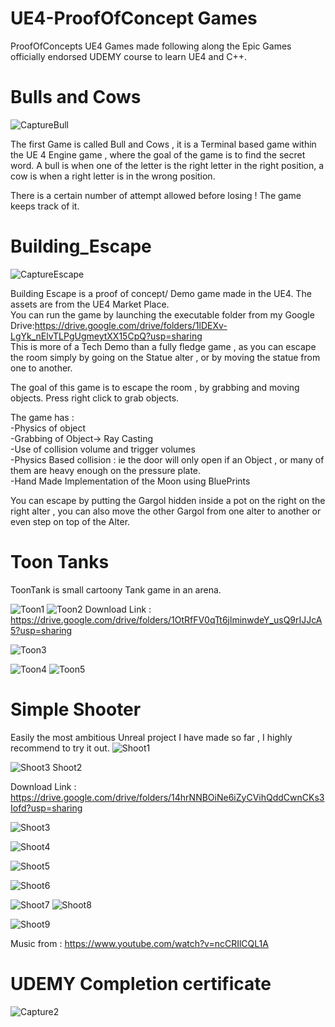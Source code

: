 # UE4-ProofOfConcept Games
ProofOfConcepts UE4 Games made following along the Epic Games officially endorsed UDEMY course to learn  UE4 and C++.




# Bulls and Cows
![CaptureBull](https://user-images.githubusercontent.com/17762123/122571092-a76d9280-d04c-11eb-8256-86ff93192786.PNG)




The first Game is called Bull and Cows , it is a Terminal based game within the UE 4 Engine game , where the goal of the game is to find the secret word.
A bull is when one of the letter is the right letter in the right position, a cow is when a right letter is in the wrong position.

There is a certain number of attempt allowed before losing !  The game keeps track of it.

# Building_Escape

![CaptureEscape](https://user-images.githubusercontent.com/17762123/122570685-4645bf00-d04c-11eb-975b-768fc5ab6f5e.PNG)


Building Escape is a proof of concept/ Demo game made in the UE4. The assets are from the UE4 Market Place.  
You can run the game by launching the executable folder from my Google Drive:https://drive.google.com/drive/folders/1lDEXv-LgYk_nElvTLPgUgmeytXX15CpQ?usp=sharing  
This is more of a Tech Demo than a fully fledge game , as you can escape the room simply by going on the Statue alter , or by moving the statue from one to another.  

The goal of this game is to escape the room , by grabbing and moving objects. Press right click to grab objects.  

The game has :  
-Physics of object   
-Grabbing of Object-> Ray Casting  
-Use of collision volume and trigger volumes   
-Physics Based collision : ie the door will only open if an Object , or many of them are heavy enough  on the pressure plate.  
-Hand Made Implementation of the Moon using BluePrints

You can escape by putting the Gargol hidden inside a pot on the right on the right alter , you can also move the other Gargol from one alter to another or even step on top of the Alter.





# Toon Tanks

ToonTank is small cartoony Tank game in an arena.

![Toon1](https://user-images.githubusercontent.com/17762123/144607727-3a8bdc72-3d52-4c19-bc47-fe648461f61a.PNG)
![Toon2](https://user-images.githubusercontent.com/17762123/144607744-c2c6bb60-57d2-498a-9dba-2ef4b2eac3e6.PNG)
Download Link : https://drive.google.com/drive/folders/1OtRfFV0qTt6jlminwdeY_usQ9rIJJcA5?usp=sharing


![Toon3](https://user-images.githubusercontent.com/17762123/144607754-1eb40bc3-4d74-40a5-ac53-9b70eb868397.PNG)

![Toon4](https://user-images.githubusercontent.com/17762123/144608269-7818e325-d4c7-4305-be46-1528e67dafeb.PNG)
![Toon5](https://user-images.githubusercontent.com/17762123/144608279-86cc7661-6cfa-4318-a4fe-497b1b330cd6.PNG)



# Simple Shooter
Easily the most ambitious Unreal project I have made so far , I highly recommend to try it out.
![Shoot1](https://user-images.githubusercontent.com/17762123/144608737-63f8b5c0-cade-41ba-8f37-ecb33f0803f3.PNG)

![![Shoot3](https://user-images.githubusercontent.com/17762123/144609146-1e625773-cf7e-4976-8e67-02524c70b8c5.PNG)
Shoot2](https://user-images.githubusercontent.com/17762123/144609093-bef24196-5c4f-4ae1-b67b-d63124315e2b.PNG)

Download Link : https://drive.google.com/drive/folders/14hrNNBOiNe6iZyCVihQddCwnCKs3Iofd?usp=sharing

![Shoot3](https://user-images.githubusercontent.com/17762123/144609235-8100a883-64e7-4034-8948-bdf1dafc48dc.PNG)

![Shoot4](https://user-images.githubusercontent.com/17762123/144609221-2d96db96-77ea-41ce-8129-e833a0613199.PNG)



![Shoot5](https://user-images.githubusercontent.com/17762123/144609210-3bf1f73b-7cd0-42df-b67b-df034efe070d.PNG)

![Shoot6](https://user-images.githubusercontent.com/17762123/144609208-4b40fa49-215b-457e-b55e-da35e6b1dc80.PNG)

![Shoot7](https://user-images.githubusercontent.com/17762123/144609151-7c26c206-4a1e-48e4-ac3b-1ee2b3f22f73.PNG)
![Shoot8](https://user-images.githubusercontent.com/17762123/144609140-8dadb819-8eb9-44af-8215-cc04df26ab29.PNG)

![Shoot9](https://user-images.githubusercontent.com/17762123/144609122-8d2f8200-3347-4a91-bd79-59b89453f70b.PNG)



Music from : https://www.youtube.com/watch?v=ncCRIlCQL1A



# UDEMY Completion certificate 

![Capture2](https://user-images.githubusercontent.com/17762123/144610118-375819e4-5291-4331-bbe7-7070e08f82c0.PNG)


